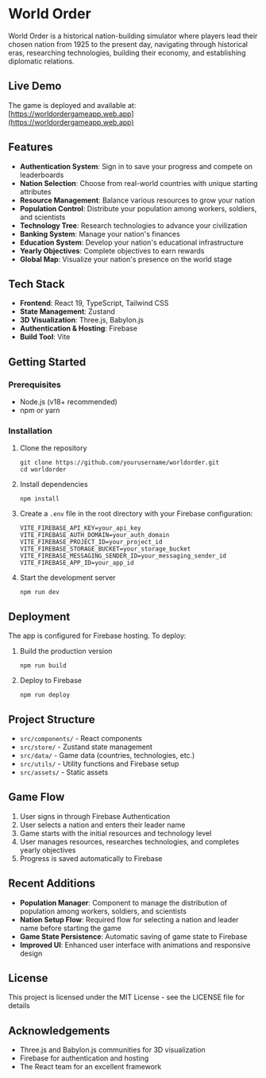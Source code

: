 # World Order

World Order is a historical nation-building simulator where players lead their chosen nation from 1925 to the present day, navigating through historical eras, researching technologies, building their economy, and establishing diplomatic relations.

## Live Demo

The game is deployed and available at: [https://worldordergameapp.web.app](https://worldordergameapp.web.app)

## Features

- **Authentication System**: Sign in to save your progress and compete on leaderboards
- **Nation Selection**: Choose from real-world countries with unique starting attributes
- **Resource Management**: Balance various resources to grow your nation
- **Population Control**: Distribute your population among workers, soldiers, and scientists
- **Technology Tree**: Research technologies to advance your civilization
- **Banking System**: Manage your nation's finances
- **Education System**: Develop your nation's educational infrastructure
- **Yearly Objectives**: Complete objectives to earn rewards
- **Global Map**: Visualize your nation's presence on the world stage

## Tech Stack

- **Frontend**: React 19, TypeScript, Tailwind CSS
- **State Management**: Zustand
- **3D Visualization**: Three.js, Babylon.js
- **Authentication & Hosting**: Firebase
- **Build Tool**: Vite

## Getting Started

### Prerequisites

- Node.js (v18+ recommended)
- npm or yarn

### Installation

1. Clone the repository
   ```
   git clone https://github.com/yourusername/worldorder.git
   cd worldorder
   ```

2. Install dependencies
   ```
   npm install
   ```

3. Create a `.env` file in the root directory with your Firebase configuration:
   ```
   VITE_FIREBASE_API_KEY=your_api_key
   VITE_FIREBASE_AUTH_DOMAIN=your_auth_domain
   VITE_FIREBASE_PROJECT_ID=your_project_id
   VITE_FIREBASE_STORAGE_BUCKET=your_storage_bucket
   VITE_FIREBASE_MESSAGING_SENDER_ID=your_messaging_sender_id
   VITE_FIREBASE_APP_ID=your_app_id
   ```

4. Start the development server
   ```
   npm run dev
   ```

## Deployment

The app is configured for Firebase hosting. To deploy:

1. Build the production version
   ```
   npm run build
   ```

2. Deploy to Firebase
   ```
   npm run deploy
   ```

## Project Structure

- `src/components/` - React components
- `src/store/` - Zustand state management
- `src/data/` - Game data (countries, technologies, etc.)
- `src/utils/` - Utility functions and Firebase setup
- `src/assets/` - Static assets

## Game Flow

1. User signs in through Firebase Authentication
2. User selects a nation and enters their leader name
3. Game starts with the initial resources and technology level
4. User manages resources, researches technologies, and completes yearly objectives
5. Progress is saved automatically to Firebase

## Recent Additions

- **Population Manager**: Component to manage the distribution of population among workers, soldiers, and scientists
- **Nation Setup Flow**: Required flow for selecting a nation and leader name before starting the game
- **Game State Persistence**: Automatic saving of game state to Firebase
- **Improved UI**: Enhanced user interface with animations and responsive design

## License

This project is licensed under the MIT License - see the LICENSE file for details

## Acknowledgements

- Three.js and Babylon.js communities for 3D visualization
- Firebase for authentication and hosting
- The React team for an excellent framework
